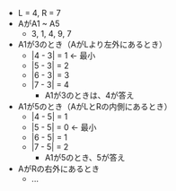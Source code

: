 - L = 4, R = 7
- AがA1 ~ A5
  - 3, 1, 4, 9, 7
- A1が3のとき（AがLより左外にあるとき）
  - |4 - 3| = 1 <- 最小
  - |5 - 3| = 2
  - |6 - 3| = 3
  - |7 - 3| = 4
    - A1が3のときは、4が答え
- A1が5のとき（AがLとRの内側にあるとき）
  - |4 - 5| = 1
  - |5 - 5| = 0 <- 最小
  - |6 - 5| = 1
  - |7 - 5| = 2
    - A1が5のとき、5が答え
- AがRの右外にあるとき
  - ...